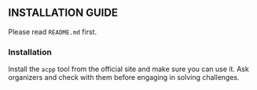 ## INSTALLATION GUIDE ##

Please read `README.md` first.

### Installation ###

Install the `acpp` tool from the official site and make sure you can use it.
Ask organizers and check with them before engaging in solving challenges.

